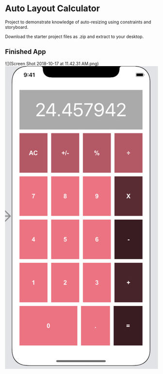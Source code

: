 # Auto Layout Calculator

Project to demonstrate knowledge of auto-resizing using constraints and storyboard. 

Download the starter project files as .zip and extract to your desktop. 

## Finished App
![](Screen Shot 2018-10-17 at 11.42.31 AM.png)
![](image2.png)
